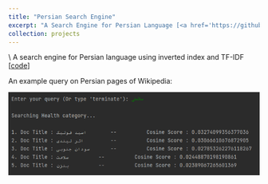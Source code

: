 ```yaml
---
title: "Persian Search Engine"
excerpt: "A Search Engine for Persian Language [<a href='https://github.com/matinaghaei/Persian-Search-Engine'>code</a>]<br/><br/><img src='/images/query.png'>"
collection: projects
---
```

\\
A search engine for Persian language using inverted index and TF-IDF [[code](https://github.com/matinaghaei/Persian-Search-Engine)]

An example query on Persian pages of Wikipedia:

![](/images/query.png)
